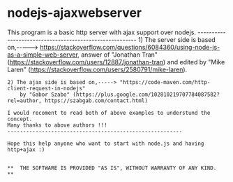 # nodejs-ajaxwebserver


This program is a basic http server with ajax support over nodejs.
    --------------------------------------------------------
    1) The server side is based on,-----> https://stackoverflow.com/questions/6084360/using-node-js-as-a-simple-web-server, 
          answer of "Jonathan Tran" (https://stackoverflow.com/users/12887/jonathan-tran)
          and edited by "Mike Laren" (https://stackoverflow.com/users/2580791/mike-laren).

    
    2) The ajax side is based on,-----> "https://code-maven.com/http-client-request-in-nodejs" 
        by "Gabor Szabo" (https://plus.google.com/102810219707784087582?rel=author, https://szabgab.com/contact.html)

    I would recoment to read both of above examples to understund the concept.
    Many thanks to above authors !!!
    --------------------------------------------------------
    
    Hope this help anyone who want to start with node.js and having http+ajax :)
  

    **  THE SOFTWARE IS PROVIDED "AS IS", WITHOUT WARRANTY OF ANY KIND.  **

